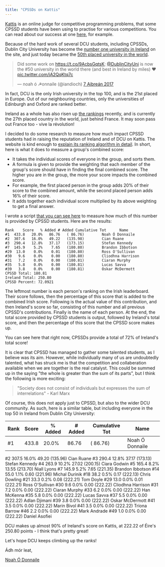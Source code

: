 ```yaml
---
title: "CPSSDs on Kattis"
---
```

[Kattis](https://open.kattis.com) is an online judge for competitive programming problems, that some CPSSD students have been using to practise for various competitions. You can read about our success at one [here](https://cpssd.net/hashcode), for example.

Because of the hard work of several DCU students, including CPSSDs, Dublin City University has become the [number one university in Ireland](https://open.kattis.com/countries/IRL) on the site, and just today became the [50th placed university in the world](https://open.kattis.com/ranklist/universities).

<blockquote class="twitter-tweet" data-lang="ga"><p lang="en" dir="ltr">Did some work on <a href="https://t.co/9AcbsGqtsK">https://t.co/9AcbsGqtsK</a>; <a href="https://twitter.com/DublinCityUni">@DublinCityUni</a> is now the #50 university in the world there (and best in Ireland by miles) ❤️ <a href="https://t.co/jA2QqKtq7c">pic.twitter.com/jA2QqKtq7c</a></p>&mdash; noah ó ☭onnaile (@iandioch) <a href="https://twitter.com/iandioch/status/850157784851197952">7 Aibreán 2017</a></blockquote>
<script async src="//platform.twitter.com/widgets.js" charset="utf-8"></script>

In fact, DCU is the only Irish university in the top 100, and is the 21st placed in Europe. Out of our neighbouring countries, only the universities of Edinburgh and Oxford are ranked better.

Ireland as a whole has also risen up [the rankings](https://open.kattis.com/ranklist/countries) recently, and is currently the 27th placed country in the world, just behind France. It may soon pass out France too - vive la révolution!

I decided to do some research to measure how much impact CPSSD students had in raising the reputation of Ireland and of DCU on Kattis. The website is kind enough to [explain its ranking algorithm in detail](https://open.kattis.com/help/ranklist). In short, here is what it does to measure a group's combined score:

- It takes the individual scores of everyone in the group, and sorts them.
- A formula is given to provide the weighting that each member of the group's score should have in finding the final combined score. The higher you are in the group, the more your score impacts the combined score.
- For example, the first placed person in the group adds 20% of their score to the combined amount, while the second placed person adds 16% of their score.
- It adds together each individual score multiplied by its above weighting to get a final answer.

I wrote a script [that you can see here](https://gist.github.com/iandioch/ac633cf2e130b050ee1f6a7a565b6da2) to measure how much of this number is provided by CPSSD students. Here are the results:

```
Rank	Score	% Added	# Added	Cumulative Tot		Name
#1	433.8	20.0%	86.76	( 86.76)		Noah Ó Donnaile
#2	307.6	16.0%	49.22	(135.98)		Cian Ruane
#3	290.4	12.8%	37.17	(173.15)		Stefan Kennedy
#7	145.9	 5.2%	 7.65	(180.80)		Brandon Ibbotson
#29	 13.0	 0.0%	 0.01	(180.80)		Ross O'Sullivan
#30	  9.6	 0.0%	 0.00	(180.80)		Cliodhna Harrison
#31	  7.2	 0.0%	 0.00	(180.81)		Ciaran Murphy
#35	  5.8	 0.0%	 0.00	(180.81)		Lucas Savva
#39	  3.8	 0.0%	 0.00	(180.81)		Oskar McDermott
CPSSD Total: 180.81
Ireland Total: 250.80
CPSSD Percent: 72.0921
```

The leftmost number is each person's ranking on the Irish leaderboard. Their score follows, then the percentage of this score that is added to the combined Irish score. Following is the actual value of this contribution, and then Ireland's score so far, consisting of this number and all previous CPSSD's contributions. Finally is the name of each person. At the end, the total score provided by CPSSD students is output, followed by Ireland's total score, and then the percentage of this score that the CPSSD score makes up.

You can see here that right now, CPSSDs provide a total of 72% of Ireland's total score!

It is clear that CPSSD has managed to gather some talented students, as I believe was its aim. However, while individually many of us are undoubtedly talented, what has struck me is that the competition and collaberation available when we are together is the real catalyst. This could be summed up in the saying "the whole is greater than the sum of its parts", but I think the following is more exciting:

> "Society does not consist of individuals but expresses the sum of interrelations" - Karl Marx

Of course, this does not apply just to CPSSD, but also to the wider DCU community. As such, here is a similar table, but including everyone in the top 50 in Ireland from Dublin City University:

Rank|Score|% Added|# Added|Cumulative Tot|Name
---|---|---|---|---|---
#1|433.8|20.0%|86.76|( 86.76)|Noah Ó Donnaile
#2 307.5 16.0% 49.20 (135.96) Cian Ruane
#3 290.4 12.8% 37.17 (173.13) Stefan Kennedy
#4 263.9 10.2% 27.02 (200.15) Ciara Godwin
#5 165.4  8.2% 13.55 (213.70) Niall Lyons
#7 145.9  5.2% 7.65	(221.35) Brandon Ibbotson
#14	55.0  1.1% 0.60	(221.96) Michal Durinik
#18	38.2  0.5% 0.17	(222.13) Chris Dowling
#21	33.3  0.2% 0.08	(222.21) Tom Doyle
#29	13.0  0.0% 0.01	(222.21) Ross O'Sullivan
#30	9.6	 0.0% 0.00 (222.22)	Cliodhna Harrison
#31	7.2	 0.0% 0.00 (222.22)	Ciaran Murphy
#33	6.2	 0.0% 0.00 (222.22)	Han McKenna
#35	5.8	 0.0% 0.00 (222.22)	Lucas Savva
#37	5.5	 0.0% 0.00 (222.22)	Adlan Djimani
#39	3.8	 0.0% 0.00 (222.22)	Oskar McDermott
#41	3.5	 0.0% 0.00 (222.22)	Marin Bivol
#41	3.5	 0.0% 0.00 (222.22)	Tríona Barrow
#46	2.2	 0.0% 0.00 (222.22)	Mark Andrade
#49	1.0	 0.0% 0.00 (222.22)	Daniel Asofiei

DCU makes up almost 90% of Ireland's score on Kattis, at 222.22 of Éire's 250.80 points - I think that's pretty great!

Let's hope DCU keeps climbing up the ranks!

Ádh mór leat,

[Noah Ó Donnaile](http://noah.needs.money)


